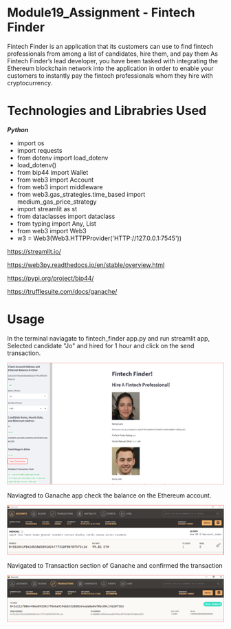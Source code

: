 # Module19_Assignment - Fintech Finder 

Fintech Finder is an application that its customers can use to find fintech professionals from among a list of candidates, hire them, and pay them
As Fintech Finder’s lead developer, you have been tasked with integrating the Ethereum blockchain network into the application in order to enable your customers to instantly pay the fintech professionals whom they hire with cryptocurrency.

# Technologies and Librabries Used 
***Python***
- import os
- import requests
- from dotenv import load_dotenv
- load_dotenv()
- from bip44 import Wallet
- from web3 import Account
- from web3 import middleware
- from web3.gas_strategies.time_based import medium_gas_price_strategy
- import streamlit as st
- from dataclasses import dataclass
- from typing import Any, List
- from web3 import Web3
- w3 = Web3(Web3.HTTPProvider('HTTP://127.0.0.1:7545'))

https://streamlit.io/

https://web3py.readthedocs.io/en/stable/overview.html

https://pypi.org/project/bip44/

https://trufflesuite.com/docs/ganache/

# Usage 

In the terminal naviagate to fintech_finder app.py  and run streamlit app, Selected candidate "Jo" and hired for 1 hour and click on the send transaction. 

![confirmation](https://github.com/mbhat83/Module19_Assignment/blob/main/Screenshots/confirmation.PNG)

Naviagted to Ganache app check the balance on the Ethereum account. 

![Balance](https://github.com/mbhat83/Module19_Assignment/blob/main/Screenshots/Balance.PNG)

Navigated to Transaction section of Ganache and confirmed the transaction 

![transaction](https://github.com/mbhat83/Module19_Assignment/blob/main/Screenshots/transaction.PNG)




 

